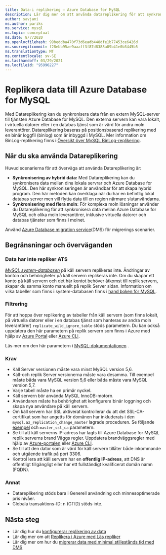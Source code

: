 ```yaml
---
title: Data-i replikering – Azure Database for MySQL
description: Lär dig mer om att använda datareplikering för att synkronisera från en extern server till tjänsten Azure Database for MySQL.
author: savjani
ms.author: pariks
ms.service: mysql
ms.topic: conceptual
ms.date: 8/7/2020
ms.openlocfilehash: 99beddba470f73d6eadb448dfe1b77453ce6426d
ms.sourcegitcommit: f28ebb95ae9aaaff3f87d8388a09b41e0b3445b5
ms.translationtype: MT
ms.contentlocale: sv-SE
ms.lasthandoff: 03/29/2021
ms.locfileid: "95996227"
---
```

# <a name="replicate-data-into-azure-database-for-mysql"></a>Replikera data till Azure Database for MySQL

Med Datareplikering kan du synkronisera data från en extern MySQL-server till tjänsten Azure Database for MySQL. Den externa servern kan vara lokalt, i virtuella datorer eller i en databas tjänst som är värd för andra moln leverantörer. Datareplikering baseras på positionsbaserad replikering med en binär loggfil (binlog) som är inbyggd i MySQL. Mer information om BinLog-replikering finns i [Översikt över MySQL BinLog-replikering](https://dev.mysql.com/doc/refman/5.7/en/binlog-replication-configuration-overview.html). 

## <a name="when-to-use-data-in-replication"></a>När du ska använda Datareplikering
Huvud scenarierna för att överväga att använda Datareplikering är:

- **Synkronisering av hybrid data:** Med Datareplikering kan du synkronisera data mellan dina lokala servrar och Azure Database for MySQL. Den här synkroniseringen är användbar för att skapa hybrid program. Den här metoden kan överklaga när du har en befintlig lokal databas server men vill flytta data till en region närmare slutanvändarna.
- **Synkronisering med flera moln:** För komplexa moln lösningar använder du Datareplikering för att synkronisera data mellan Azure Database for MySQL och olika moln leverantörer, inklusive virtuella datorer och databas tjänster som finns i molnet.
 
Använd [Azure Database migration service](https://azure.microsoft.com/services/database-migration/)(DMS) för migrerings scenarier.

## <a name="limitations-and-considerations"></a>Begränsningar och överväganden

### <a name="data-not-replicated"></a>Data har inte repliker ATS
[*MySQL system-databasen*](https://dev.mysql.com/doc/refman/5.7/en/system-schema.html) på käll servern replikeras inte. Ändringar av konton och behörigheter på käll servern replikeras inte. Om du skapar ett konto på käll servern och det här kontot behöver åtkomst till replik servern, skapar du samma konto manuellt på replik Server sidan. Information om vilka tabeller som finns i system-databasen finns i [hand boken för MySQL](https://dev.mysql.com/doc/refman/5.7/en/system-schema.html).

### <a name="filtering"></a>Filtrering
För att hoppa över replikering av tabeller från käll servern (som finns lokalt, på virtuella datorer eller i en databas tjänst som hanteras av andra moln leverantörer) `replicate_wild_ignore_table` stöds parametern. Du kan också uppdatera den här parametern på replik servern som finns i Azure med hjälp av [Azure Portal](howto-server-parameters.md) eller [Azure CLI](howto-configure-server-parameters-using-cli.md).

Läs mer om den här parametern i [MySQL-dokumentationen](https://dev.mysql.com/doc/refman/8.0/en/replication-options-replica.html#option_mysqld_replicate-wild-ignore-table) .

### <a name="requirements"></a>Krav
- Käll Server versionen måste vara minst MySQL version 5,6. 
- Käll-och replik Server versionerna måste vara desamma. Till exempel måste båda vara MySQL version 5,6 eller båda måste vara MySQL version 5,7.
- Varje tabell måste ha en primär nyckel.
- Käll servern bör använda MySQL InnoDB-motorn.
- Användaren måste ha behörighet att konfigurera binär loggning och skapa nya användare på käll servern.
- Om käll servern har SSL aktiverat kontrollerar du att det SSL-CA-certifikat som har angetts för domänen har inkluderats i den `mysql.az_replication_change_master` lagrade proceduren. Se följande [exempel](./howto-data-in-replication.md#link-source-and-replica-servers-to-start-data-in-replication) och `master_ssl_ca` parametern.
- Se till att käll serverns IP-adress har lagts till Azure Database for MySQL replik serverns brand Väggs regler. Uppdatera brandväggsregler med hjälp av [Azure-portalen](./howto-manage-firewall-using-portal.md) eller [Azure CLI](./howto-manage-firewall-using-cli.md).
- Se till att den dator som är värd för käll servern tillåter både inkommande och utgående trafik på port 3306.
- Kontrol lera att käll servern har en **offentlig IP-adress**, att DNS är offentligt tillgängligt eller har ett fullständigt kvalificerat domän namn (FQDN).

### <a name="other"></a>Annat
- Datareplikering stöds bara i Generell användning och minnesoptimerade pris nivåer.
- Globala transaktions-ID: n (GTID) stöds inte.

## <a name="next-steps"></a>Nästa steg
- Lär dig hur du [konfigurerar replikering av data](howto-data-in-replication.md)
- Lär dig mer om att [Replikera i Azure med Läs repliker](concepts-read-replicas.md)
- Lär dig mer om hur du [migrerar data med minimal stillestånds tid med DMS](howto-migrate-online.md)